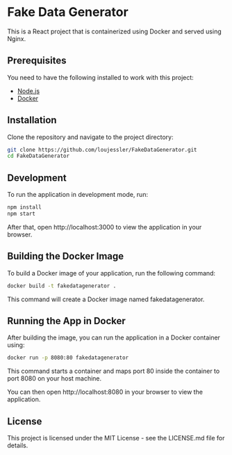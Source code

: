 # Fake Data Generator

This is a React project that is containerized using Docker and served using Nginx.

## Prerequisites

You need to have the following installed to work with this project:

- [Node.js](https://nodejs.org/)
- [Docker](https://www.docker.com/)

## Installation

Clone the repository and navigate to the project directory:

```sh
git clone https://github.com/loujessler/FakeDataGenerator.git
cd FakeDataGenerator
```

## Development

To run the application in development mode, run:

```sh
npm install
npm start
```
After that, open http://localhost:3000 to view the application in your browser.

## Building the Docker Image

To build a Docker image of your application, run the following command:
```sh
docker build -t fakedatagenerator .
```
This command will create a Docker image named fakedatagenerator.

## Running the App in Docker

After building the image, you can run the application in a Docker container using:
```sh
docker run -p 8080:80 fakedatagenerator
```
This command starts a container and maps port 80 inside the container to port 8080 on your host machine.

You can then open http://localhost:8080 in your browser to view the application.

## License

This project is licensed under the MIT License - see the LICENSE.md file for details.
